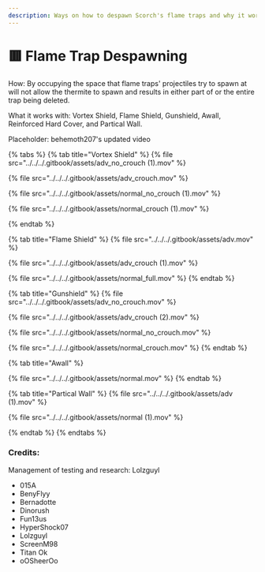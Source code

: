```yaml
---
description: Ways on how to despawn Scorch's flame traps and why it works.
---
```


# 🟥 Flame Trap Despawning

How: By occupying the space that flame traps' projectiles try to spawn at will not allow the thermite to spawn and results in either part of or the entire trap being deleted.

What it works with: Vortex Shield, Flame Shield, Gunshield, Awall, Reinforced Hard Cover, and Partical Wall.



Placeholder: behemoth207's updated video

{% tabs %}
{% tab title="Vortex Shield" %}
{% file src="../../../.gitbook/assets/adv_no_crouch (1).mov" %}

{% file src="../../../.gitbook/assets/adv_crouch.mov" %}

{% file src="../../../.gitbook/assets/normal_no_crouch (1).mov" %}

{% file src="../../../.gitbook/assets/normal_crouch (1).mov" %}


{% endtab %}

{% tab title="Flame Shield" %}
{% file src="../../../.gitbook/assets/adv.mov" %}

{% file src="../../../.gitbook/assets/adv_crouch (1).mov" %}

{% file src="../../../.gitbook/assets/normal_full.mov" %}
{% endtab %}

{% tab title="Gunshield" %}
{% file src="../../../.gitbook/assets/adv_no_crouch.mov" %}

{% file src="../../../.gitbook/assets/adv_crouch (2).mov" %}

{% file src="../../../.gitbook/assets/normal_no_crouch.mov" %}

{% file src="../../../.gitbook/assets/normal_crouch.mov" %}
{% endtab %}

{% tab title="Awall" %}


{% file src="../../../.gitbook/assets/normal.mov" %}
{% endtab %}

{% tab title="Partical Wall" %}
{% file src="../../../.gitbook/assets/adv (1).mov" %}

{% file src="../../../.gitbook/assets/normal (1).mov" %}


{% endtab %}
{% endtabs %}

### Credits:

Management of testing and research: Lolzguyl

* 015A
* BenyFlyy
* Bernadotte
* Dinorush
* Fun13us
* HyperShock07
* Lolzguyl
* ScreenM98
* Titan Ok
* oOSheerOo
